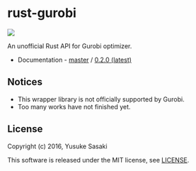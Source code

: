 # rust-gurobi

[![](http://meritbadge.herokuapp.com/gurobi)](https://crates.io/crates/gurobi)

An unofficial Rust API for Gurobi optimizer.

* Documentation - [master](https://ys-nuem.github.io/rust-gurobi/master/gurobi/index.html) / [0.2.0 (latest)](https://ys-nuem.github.io/rust-gurobi/v0.2.0/gurobi/index.html)


## Notices

* This wrapper library is not officially supported by Gurobi.
* Too many works have not finished yet.


## License

Copyright (c) 2016, Yusuke Sasaki

This software is released under the MIT license, see [LICENSE](LICENSE).
